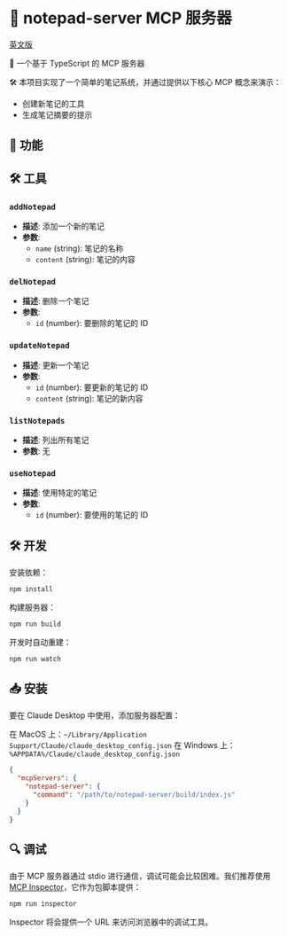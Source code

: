 # 📝 notepad-server MCP 服务器

[英文版](README.md)

🤖 一个基于 TypeScript 的 MCP 服务器

🛠️ 本项目实现了一个简单的笔记系统，并通过提供以下核心 MCP 概念来演示：

- 创建新笔记的工具
- 生成笔记摘要的提示

## 🌟 功能

## 🛠️ 工具

### `addNotepad`
- **描述**: 添加一个新的笔记
- **参数**:
  - `name` (string): 笔记的名称
  - `content` (string): 笔记的内容

### `delNotepad`
- **描述**: 删除一个笔记
- **参数**:
  - `id` (number): 要删除的笔记的 ID

### `updateNotepad`
- **描述**: 更新一个笔记
- **参数**:
  - `id` (number): 要更新的笔记的 ID
  - `content` (string): 笔记的新内容

### `listNotepads`
- **描述**: 列出所有笔记
- **参数**: 无

### `useNotepad`
- **描述**: 使用特定的笔记
- **参数**:
  - `id` (number): 要使用的笔记的 ID

## 🛠️ 开发

安装依赖：
```bash
npm install
```

构建服务器：
```bash
npm run build
```

开发时自动重建：
```bash
npm run watch
```

## 📥 安装

要在 Claude Desktop 中使用，添加服务器配置：

在 MacOS 上：`~/Library/Application Support/Claude/claude_desktop_config.json`
在 Windows 上：`%APPDATA%/Claude/claude_desktop_config.json`

```json
{
  "mcpServers": {
    "notepad-server": {
      "command": "/path/to/notepad-server/build/index.js"
    }
  }
}
```

## 🔍 调试

由于 MCP 服务器通过 stdio 进行通信，调试可能会比较困难。我们推荐使用 [MCP Inspector](https://github.com/modelcontextprotocol/inspector)，它作为包脚本提供：

```bash
npm run inspector
```

Inspector 将会提供一个 URL 来访问浏览器中的调试工具。
